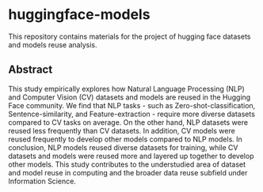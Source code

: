# huggingface-models
This repository contains materials for the project of hugging face datasets and models reuse analysis. 

## Abstract
This study empirically explores how Natural Language Processing (NLP) and Computer Vision (CV) datasets and models are reused in the Hugging Face community. We find that NLP tasks - such as Zero-shot-classification, Sentence-similarity, and Feature-extraction - require more diverse datasets compared to CV tasks on average. On the other hand, NLP datasets were reused less frequently than CV datasets. In addition, CV models were reused frequently to develop other models compared to NLP models. In conclusion, NLP models reused diverse datasets for training, while CV datasets and models were reused more and layered up together to develop other models. This study contributes to the understudied area of dataset and model reuse in computing and the broader data reuse subfield under Information Science.
